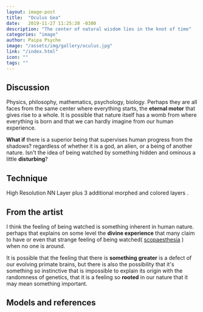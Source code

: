 ```yaml
---
layout: image-post
title:  "Oculus Gea"
date:   2019-11-27 11:25:20 -0300
description: "The center of natural wisdom lies in the knot of time"
categories: "image"
author: Paipa Psyche
image: "/assets/img/gallery/oculus.jpg"
link: "/index.html"
icon: ""
tags: ""
---
```


## Discussion

Physics, philosophy, mathematics, psychology, biology. Perhaps they are all faces from the same center where everything starts, the **eternal motor** that gives rise to a whole. It is possible that nature itself has a womb from where everything is born and that we can hardly imagine from our human experience.

**What if** there is a superior being that supervises human progress from the shadows? regardless of whether it is a god, an alien, or a being of another nature. Isn't the idea of being watched by something hidden and ominous a little **disturbing**?


## Technique

High Resolution NN Layer plus 3 additional morphed and colored layers .

## From the artist
I think the feeling of being watched is something inherent in human nature. perhaps that explains on some level the **divine experience** that many claim to have or even that strange feeling of being watched( [scopaesthesia](https://en.wikipedia.org/wiki/Psychic_staring_effect) ) when no one is around.

It is possible that the feeling that there is **something greater** is a defect of our evolving primate brains, but there is also the possibility that it's something so instinctive that is impossible to explain its origin with the randomness of genetics, that it is a feeling so **rooted** in our nature that it may mean something important.



## Models and references
